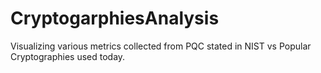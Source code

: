 # CryptogarphiesAnalysis
Visualizing various metrics collected from PQC stated in NIST vs Popular Cryptographies used today.
